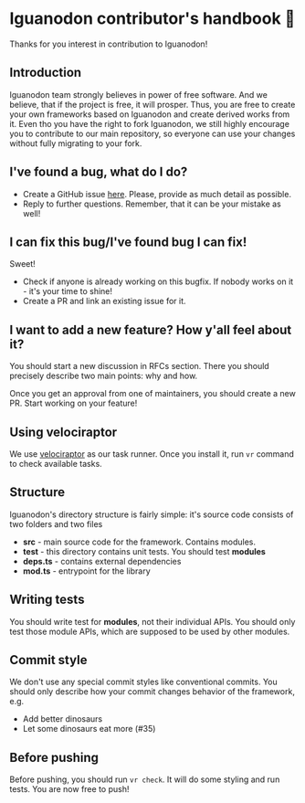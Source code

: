 # Iguanodon contributor's handbook 🦕
Thanks for you interest in contribution to Iguanodon!

## Introduction
Iguanodon team strongly believes in power of free software. And we believe, that if the project is free, it will prosper.
Thus, you are free to create your own frameworks based on Iguanodon and create derived works from it. Even tho you have the 
right to fork Iguanodon, we still highly encourage you to contribute to our main repository, so everyone can use your changes 
without fully migrating to your fork.

## I've found a bug, what do I do?
* Create a GitHub issue [here](https://github.com/kislball/iguanodon). Please, provide as much detail as possible.
* Reply to further questions. Remember, that it can be your mistake as well!

## I can fix this bug/I've found bug I can fix!
Sweet!
* Check if anyone is already working on this bugfix. If nobody works on it - it's your time to shine!
* Create a PR and link an existing issue for it. 

## I want to add a new feature? How y'all feel about it?
You should start a new discussion in RFCs section. There you should precisely describe two main points: why and how.

Once you get an approval from one of maintainers, you should create a new PR. Start working on your feature!

## Using velociraptor
We use [velociraptor](https://velociraptor.run/) as our task runner. Once you install it, run `vr` command to check available tasks.

## Structure
Iguanodon's directory structure is fairly simple: it's source code consists of two folders and two files
* **src** - main source code for the framework. Contains modules.
* **test** - this directory contains unit tests. You should test **modules**
* **deps.ts** - contains external dependencies
* **mod.ts** - entrypoint for the library

## Writing tests
You should write test for **modules**, not their individual APIs. You should only test those module APIs, which are supposed to be used
by other modules.

## Commit style
We don't use any special commit styles like conventional commits. You should only describe how your commit changes behavior of the framework, e.g.
* Add better dinosaurs
* Let some dinosaurs eat more (#35)

## Before pushing
Before pushing, you should run `vr check`. It will do some styling and run tests. You are now free to push!